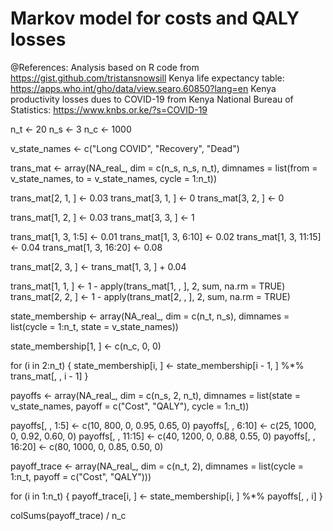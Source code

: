 # Markov model for costs and QALY losses

@References: 
Analysis based on R code from https://gist.github.com/tristansnowsill
Kenya life expectancy table: https://apps.who.int/gho/data/view.searo.60850?lang=en
Kenya productivity losses dues to COVID-19 from Kenya National Bureau of Statistics: https://www.knbs.or.ke/?s=COVID-19 

n_t <- 20
n_s <- 3
n_c <- 1000

v_state_names <- c("Long COVID", "Recovery", "Dead")

trans_mat <- array(NA_real_,
                   dim = c(n_s, n_s, n_t),
                   dimnames = list(from  = v_state_names,
                                   to    = v_state_names,
                                   cycle = 1:n_t))

trans_mat[2, 1, ] <- 0.03
trans_mat[3, 1, ] <- 0
trans_mat[3, 2, ] <- 0

trans_mat[1, 2, ] <- 0.03
trans_mat[3, 3, ] <- 1

trans_mat[1, 3,  1:5] <- 0.01
trans_mat[1, 3,  6:10] <- 0.02
trans_mat[1, 3, 11:15] <- 0.04
trans_mat[1, 3, 16:20] <- 0.08

trans_mat[2, 3, ] <- trans_mat[1, 3, ] + 0.04

trans_mat[1, 1, ] <- 1 - apply(trans_mat[1, , ], 2, sum, na.rm = TRUE)
trans_mat[2, 2, ] <- 1 - apply(trans_mat[2, , ], 2, sum, na.rm = TRUE)

state_membership <- array(NA_real_,
                          dim = c(n_t, n_s),
                          dimnames = list(cycle = 1:n_t,
                                          state = v_state_names))

state_membership[1, ] <- c(n_c, 0, 0)

for (i in 2:n_t) {
  state_membership[i, ] <- state_membership[i - 1, ] %*% trans_mat[, , i - 1]
}

payoffs <- array(NA_real_,
                 dim = c(n_s, 2, n_t),
                 dimnames = list(state  = v_state_names,
                                 payoff = c("Cost", "QALY"),
                                 cycle  = 1:n_t))

payoffs[, ,  1:5] <- c(10,  800, 0, 0.95, 0.65, 0)
payoffs[, ,  6:10] <- c(25, 1000, 0, 0.92, 0.60, 0)
payoffs[, , 11:15] <- c(40, 1200, 0, 0.88, 0.55, 0)
payoffs[, , 16:20] <- c(80, 1000, 0, 0.85, 0.50, 0)

payoff_trace <- array(NA_real_,
                      dim = c(n_t, 2),
                      dimnames = list(cycle  = 1:n_t,
                                      payoff = c("Cost", "QALY")))

for (i in 1:n_t) {
  payoff_trace[i, ] <- state_membership[i, ] %*% payoffs[, , i]
}

colSums(payoff_trace) / n_c
